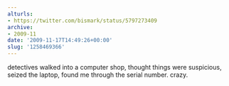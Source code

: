 ```yaml
---
alturls:
- https://twitter.com/bismark/status/5797273409
archive:
- 2009-11
date: '2009-11-17T14:49:26+00:00'
slug: '1258469366'
---
```


detectives walked into a computer shop, thought things were suspicious, seized the laptop, found me through the serial number. crazy.

